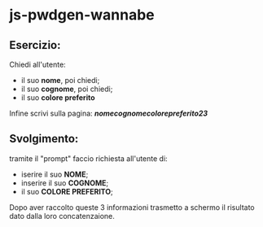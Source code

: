 # js-pwdgen-wannabe

## Esercizio:
Chiedi all'utente:
- il suo **nome**,
poi chiedi; 
- il suo **cognome**,
poi chiedi; 
- il suo **colore preferito**

Infine scrivi sulla pagina: **_nomecognomecolorepreferito23_**

## Svolgimento:

tramite il "prompt" faccio richiesta all'utente di:
- iserire il suo **NOME**;
- inserire il suo **COGNOME**;
- il suo **COLORE PREFERITO**; 

Dopo aver raccolto queste 3 informazioni trasmetto a schermo il risultato dato dalla loro concatenzaione.